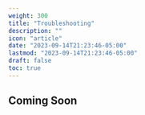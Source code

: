 ```yaml
---
weight: 300
title: "Troubleshooting"
description: ""
icon: "article"
date: "2023-09-14T21:23:46-05:00"
lastmod: "2023-09-14T21:23:46-05:00"
draft: false
toc: true
---
```


## Coming Soon